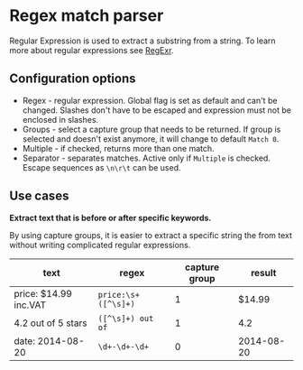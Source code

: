 # Regex match parser
Regular Expression is used to extract a substring from a string. To learn more about regular expressions see
[RegExr][regexr].

## Configuration options
 * Regex - regular expression. Global flag is set as default and can't be changed. Slashes don't have to be escaped and 
 expression must not be enclosed in slashes.
 * Groups - select a capture group that needs to be returned. If group is selected and doesn't exist anymore, it will 
 change to default `Match 0`.
 * Multiple - if checked, returns more than one match.
 * Separator - separates matches. Active only if `Multiple` is checked. Escape sequences as `\n\r\t` can be used.

## Use cases
**Extract text that is before or after specific keywords.**

By using capture groups, it is easier to extract a specific string the from text without writing complicated regular 
expressions.

| text                    	| regex                 | capture group     | result     	|
|--------------------------	|---------------------- |------------------ |-------------- |
| price: $14.99 inc.VAT    	| `price:\s+([^\s]+)`   | 1           	    | $14.99      	|
| 4.2 out of 5 stars    	| `([^\s]+) out of`     | 1                 | 4.2          	|
| date: 2014-08-20          | `\d+-\d+-\d+`         | 0                 | 2014-08-20    |

[regexr]: https://regexr.com/
